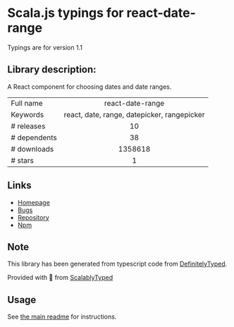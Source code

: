 
# Scala.js typings for react-date-range

Typings are for version 1.1

## Library description:
A React component for choosing dates and date ranges.

|                    |                 |
| ------------------ | :-------------: |
| Full name          | react-date-range |
| Keywords           | react, date, range, datepicker, rangepicker |
| # releases         | 10 |
| # dependents       | 38 |
| # downloads        | 1358618 |
| # stars            | 1 |

## Links
- [Homepage](https://github.com/Adphorus/react-date-range#readme)
- [Bugs](http://github.com/Adphorus/react-date-range/issues)
- [Repository](https://github.com/Adphorus/react-date-range)
- [Npm](https://www.npmjs.com/package/react-date-range)
    


## Note
This library has been generated from typescript code from [DefinitelyTyped](https://definitelytyped.org).

Provided with :purple_heart: from [ScalablyTyped](https://github.com/oyvindberg/ScalablyTyped)

## Usage
See [the main readme](../../readme.md) for instructions.


